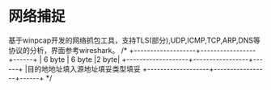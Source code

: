   # 网络捕捉
基于winpcap开发的网络抓包工具，支持TLS(部分),UDP,ICMP,TCP,ARP,DNS等协议的分析，界面参考wireshark。
/*
+-------------------+-----------------+------+
|       6 byte      |     6 byte      |2 byte|
+-------------------+-----------------+------+
|目的地地址填入源地址填妥类型填妥
+-------------------+-----------------+------+
*/
